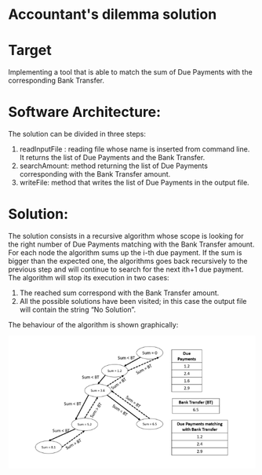 # Accountant's dilemma solution

# Target
Implementing a tool that is able to match the sum of Due Payments with the corresponding Bank Transfer.  

# Software Architecture:
The solution can be divided in three steps:
1.	readInputFile : reading file whose name is inserted from command line. It returns the list of Due Payments and the Bank Transfer. 
2.	searchAmount: method returning the list of Due Payments corresponding with the Bank Transfer amount. 
3.	writeFile: method that writes the list of Due Payments in the output file. 

# Solution:
The solution consists in a recursive algorithm whose scope is looking for the right number of Due Payments matching with the Bank Transfer amount. For each node the algorithm sums up the i-th due payment. If the sum is bigger than the expected one, the algorithms goes back recursively to the previous step and will continue to search for the next ith+1 due payment. The algorithm will stop its execution in two cases: 
1.	The reached sum correspond with the Bank Transfer amount. 
2.	All the possible solutions have been visited; in this case the output file will contain the string “No Solution”. 

The behaviour of the algorithm is shown graphically:
 
![alt text](https://github.com/Giuscar/accountant-dilemma/blob/main/images/algorithm.PNG)
